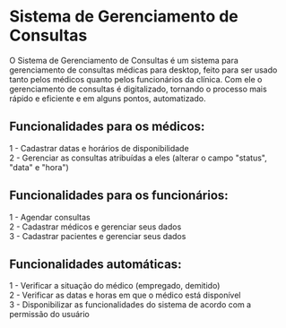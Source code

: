 # Sistema de Gerenciamento de Consultas

O Sistema de Gerenciamento de Consultas é um sistema para gerenciamento de consultas médicas para desktop, feito para ser usado tanto pelos médicos quanto pelos funcionários da clínica. Com ele o gerenciamento de consultas é digitalizado, tornando o processo mais rápido e eficiente e em alguns pontos, automatizado.

## Funcionalidades para os médicos:
1 - Cadastrar datas e horários de disponibilidade<br>
2 - Gerenciar as consultas atribuídas a eles (alterar o campo "status", "data" e "hora")<br>

## Funcionalidades para os funcionários:

1 - Agendar consultas<br>
2 - Cadastrar médicos e gerenciar seus dados<br>
3 - Cadastrar pacientes e gerenciar seus dados<br>

## Funcionalidades automáticas:

1 - Verificar a situação do médico (empregado, demitido)<br>
2 - Verificar as datas e horas em que o médico está disponível<br>
3 - Disponibilizar as funcionalidades do sistema de acordo com a permissão do usuário
